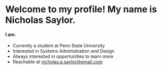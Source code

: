 # Welcome to my profile! My name is Nicholas Saylor.
#### I am:
- Currently a student at Penn State University
- Interested in Systems Administration and Design
- Always interested in opportunities to learn more
- Reachable at nicholas.e.saylor@gmail.com
